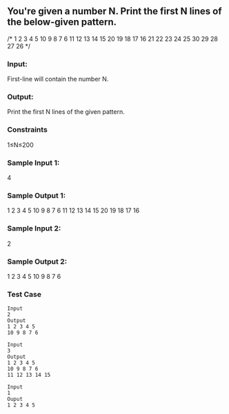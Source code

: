 ## You're given a number N. Print the first N lines of the below-given pattern.
/* 1 2 3 4 5
10 9 8 7 6
11 12 13 14 15
20 19 18 17 16
21 22 23 24 25
30 29 28 27 26
*/

### Input:
First-line will contain the number N.

### Output:
Print the first N lines of the given pattern.

### Constraints
1≤N≤200

### Sample Input 1:
4
### Sample Output 1:
1 2 3 4 5
10 9 8 7 6
11 12 13 14 15
20 19 18 17 16

### Sample Input 2:
2
### Sample Output 2:
1 2 3 4 5
10 9 8 7 6

### Test Case 
```
Input
2
Output
1 2 3 4 5 
10 9 8 7 6 
```
```
Input
3
Output
1 2 3 4 5 
10 9 8 7 6 
11 12 13 14 15 
```
```
Input
1
Ouput
1 2 3 4 5 
```

